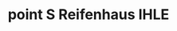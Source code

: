 ---
title: "point S Reifenhaus IHLE"
url: /baden-baden/point-s-reifenhaus-ihle/
shop: Autowerkstatt
---